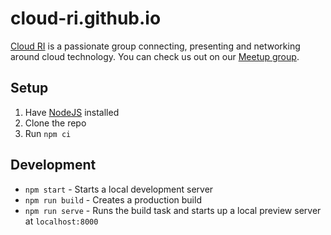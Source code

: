 # cloud-ri.github.io

[Cloud RI](https://cloud-ri.github.io/) is a passionate group connecting, presenting and networking around cloud technology.  You can check us out on our [Meetup group](https://www.meetup.com/cloudri/).

## Setup
1. Have [NodeJS](https://nodejs.org/) installed
1. Clone the repo
1. Run `npm ci`

## Development
- `npm start` - Starts a local development server
- `npm run build` - Creates a production build
- `npm run serve` - Runs the build task and starts up a local preview server at `localhost:8000`

